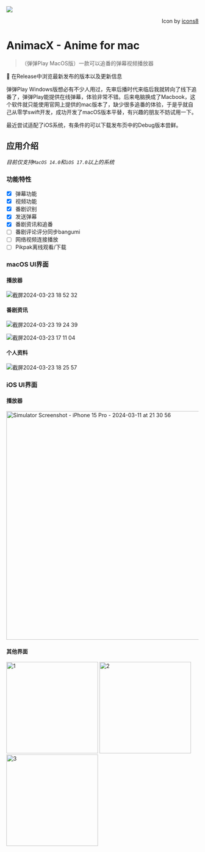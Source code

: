 <img src="https://github.com/AnimacX/AnimacX/assets/55338151/d1b7a496-5426-46b3-9166-81faf2a5a83a" align="center" />
<p align="right">Icon by <a href="https://www.icons8.com">icons8</a></p>

# AnimacX - Anime for mac

>（弹弹Play MacOS版）一款可以追番的弹幕视频播放器

🚀 在Release中浏览最新发布的版本以及更新信息

弹弹Play Windows版想必有不少人用过，先审后播时代来临后我就转向了线下追番了，弹弹Play能提供在线弹幕，体验非常不错。后来电脑换成了Macbook，这个软件就只能使用官网上提供的mac版本了，缺少很多追番的体验，于是乎就自己从零学swift开发，成功开发了macOS版本平替，有兴趣的朋友不妨试用一下。

最近尝试适配了iOS系统，有条件的可以下载发布页中的Debug版本尝鲜。

## 应用介绍

*目前仅支持`MacOS 14.0`和`iOS 17.0`以上的系统*

### 功能特性

- [x] 弹幕功能
- [x] 视频功能
- [x] 番剧识别
- [x] 发送弹幕
- [x] 番剧资讯和追番
- [ ] 番剧评论评分同步bangumi
- [ ] 网络视频连接播放
- [ ] Pikpak离线观看/下载

### macOS UI界面

#### 播放器

![截屏2024-03-23 18 52 32](https://github.com/AnimacX/AnimacX/assets/55338151/d2a4b26d-5a25-4024-8b8b-24c44a8fdc19)

#### 番剧资讯

![截屏2024-03-23 19 24 39](https://github.com/AnimacX/AnimacX/assets/55338151/90b47eed-d47d-40c6-9b56-f2ddb3c5ed71)

![截屏2024-03-23 17 11 04](https://github.com/AnimacX/AnimacX/assets/55338151/9c26152d-db78-4abb-999a-6444edaefda9)

#### 个人资料

![截屏2024-03-23 18 25 57](https://github.com/AnimacX/AnimacX/assets/55338151/058f7684-cdf5-4aec-ae6e-680dc6903d77)

### iOS UI界面

#### 播放器

<img width="600" alt="Simulator Screenshot - iPhone 15 Pro - 2024-03-11 at 21 30 56" src="https://github.com/AnimacX/AnimacX/assets/55338151/45b60285-18bb-4b26-8446-0b8b92aadd7a">

#### 其他界面

<img width="240" alt="1" src="https://github.com/AnimacX/AnimacX/assets/55338151/21f083f0-3994-4ac0-9529-dd7ef5e055c2">

<img width="240" alt="2" src="https://github.com/AnimacX/AnimacX/assets/55338151/218af06e-ed27-446d-bd60-2e7671ff413e">

<img width="240" alt="3" src="https://github.com/AnimacX/AnimacX/assets/55338151/e00d9b7a-95ce-42ee-952e-2a0736342c30">




